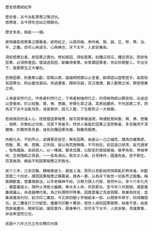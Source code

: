 	歷史感應統紀序
	
	歷史者，古今治亂賢愚之陳述也。
	感應者，古今得失吉凶之微驗也。

	歷史多矣，孰能一一讀。
	
	故特撮取感應事之顯著者，統而紀之，以貢同倫，用作格、致、誠、正、修、齊、治、
	平、之鑑。庶可心與道合，心與佛合，天下太平，人民安樂矣。

	須知感應云者，即因果之謂也。修如是因，得如是果。如種瓜得瓜，種豆得豆。若欲免
	惡果，必須修善因。儻或造惡因，斷難得善果。余常謂因果者，世出世間聖人，平治天
	下，度脫眾生之大權也。

	若無因果，則善無以勸，惡無以懲，遑論明明德以止至善，斷煩惑以證菩提乎。由其知
	有因果也，則必趨吉避凶，改過遷善，閑邪存誠，克己復禮，冀入聖賢之域，期登極樂
	之邦。

	上焉者安而行之。中焉者利而行之，下焉者勉強而行之，同得格物欲以顯良知，出迷途
	以登覺岸。於以知聖、賢、佛、菩薩、參贊化育之道，其原始要終，不外因果二字。而
	為天下古今治亂持危，淑身覺世，超凡入聖，了生脫死之一大根據。

	若欲挽回世道人心，捨提倡因果報應，縱令其學識道德，神通智慧與聖、賢、佛、菩薩
	、相齊，亦無如之何矣，況其下焉者乎。然世人每每於因果之泯而無者，多忽略而不深
	體察。於顯而易見者，或有別種因果夾雜，致難見報應。

	肉眼凡夫，不知所以，遂謂善惡皆空，無有因果。由是以一己之偏見，謂為的確無謬。
	而聖、賢、佛、菩薩、之所說，皆以為荒唐無稽，不可依從。從茲逞己邪見，妄充通家
	，發為議論，自誤誤人。以一傳諸，變本加厲，以馴至於廢經廢倫，廢孝免恥．爭城爭
	地，互相殘殺之惡劇，一一皆為演出。致天災人禍，日見降作，國運危岌，民不聊生。
	究其根源，總由不知因果報應之所致也。

	民十三年，江浙交戰，魏梅蓀居士，避居上海，思所以息殺劫而弭禍亂於將來者。余勸
	其閱二十四史，擇其因果報應之顯著者，錄為一書，以為天下後世一切各界之殷鑑。梅
	蓀頗歡喜，曾屢商辦法。以年老精神不給，又無力請人代勞，悵然中止。幸十六年九月
	，聶雲臺居士，請許止淨居士編輯，奉太夫人命，供其薪水。至今年八月脫稿，適雲臺
	養病廬山，余遂越樽代庖，為之料理排印等事。因喜雲臺之克遂我願，故樂為校定，並
	集資廣為刊印。前次印二萬部，今又排四號小字報紙本一部，以期青年學子，同得購閱
	也。此二種各打三付紙型，儘量可印數十萬部，使世人咸知因果報應，絲毫不差。由是
	而敦倫盡分，閑邪存誠，諸惡莫作，眾善奉行，庶可天下太平，人民安樂，見諸實事，
	非徒希望而已也。 

	民國十八年己已立冬日釋印光撰
